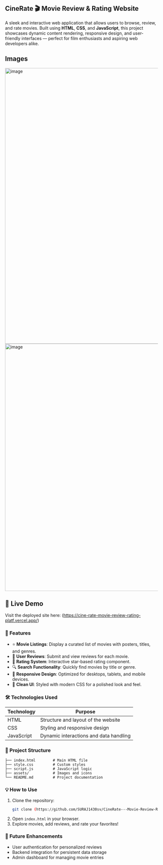 ## CineRate 🎬 Movie Review & Rating Website

A sleek and interactive web application that allows users to browse, review, and rate movies. Built using **HTML**, **CSS**, and **JavaScript**, this project showcases dynamic content rendering, responsive design, and user-friendly interfaces — perfect for film enthusiasts and aspiring web developers alike.

## Images 
<img width="1115" height="905" alt="image" src="https://github.com/user-attachments/assets/c0166cf0-6b96-4aac-9cc9-9975020df4d6" />
<img width="1128" height="812" alt="image" src="https://github.com/user-attachments/assets/ed560e9f-f43c-468d-8517-15e5a399cbd3" />

## 🚀 Live Demo
Visit the deployed site here: (https://cine-rate-movie-review-rating-platf.vercel.app/)

### 🚀 Features

- ⭐ **Movie Listings**: Display a curated list of movies with posters, titles, and genres.
- 📝 **User Reviews**: Submit and view reviews for each movie.
- 🌟 **Rating System**: Interactive star-based rating component.
- 🔍 **Search Functionality**: Quickly find movies by title or genre.
- 📱 **Responsive Design**: Optimized for desktops, tablets, and mobile devices.
- 🎨 **Clean UI**: Styled with modern CSS for a polished look and feel.

### 🛠️ Technologies Used

| Technology | Purpose |
|------------|---------|
| HTML       | Structure and layout of the website |
| CSS        | Styling and responsive design |
| JavaScript | Dynamic interactions and data handling |

### 📂 Project Structure

```
├── index.html        # Main HTML file
├── style.css         # Custom styles
├── script.js         # JavaScript logic
├── assets/           # Images and icons
└── README.md         # Project documentation
```

### 💡 How to Use

1. Clone the repository:
   ```bash
   git clone (https://github.com/SURAJ1430sv/CineRate---Movie-Review-Rating-Platform)
   ```
2. Open `index.html` in your browser.
3. Explore movies, add reviews, and rate your favorites!

### 📌 Future Enhancements

- User authentication for personalized reviews
- Backend integration for persistent data storage
- Admin dashboard for managing movie entries

